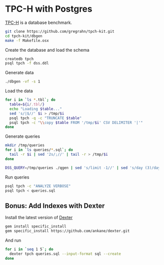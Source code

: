 # TPC-H with Postgres

[TPC-H](http://www.tpc.org/tpch/) is a database benchmark.

```sh
git clone https://github.com/gregrahn/tpch-kit.git
cd tpch-kit/dbgen
make -f Makefile.osx
```

Create the database and load the schema

```sh
createdb tpch
psql tpch -f dss.ddl
```

Generate data

```sh
./dbgen -vf -s 1
```

Load the data

```sh
for i in `ls *.tbl`; do
  table=${i/.tbl/}
  echo "Loading $table..."
  sed 's/|$//' $i > /tmp/$i
  psql tpch -q -c "TRUNCATE $table"
  psql tpch -c "\\copy $table FROM '/tmp/$i' CSV DELIMITER '|'"
done
```

Generate queries

```sh
mkdir /tmp/queries
for i in `ls queries/*.sql`; do
  tail -r $i | sed '2s/;//' | tail -r > /tmp/$i
done

DSS_QUERY=/tmp/queries ./qgen | sed 's/limit -1//' | sed 's/day (3)/day/' > queries.sql
```

Run queries

```sh
psql tpch -c "ANALYZE VERBOSE"
psql tpch < queries.sql
```

## Bonus: Add Indexes with Dexter

Install the latest version of [Dexter](https://github.com/ankane/dexter)

```sh
gem install specific_install
gem specific_install https://github.com/ankane/dexter.git
```

And run

```sh
for i in `seq 1 5`; do
  dexter tpch queries.sql --input-format sql --create
done
```
